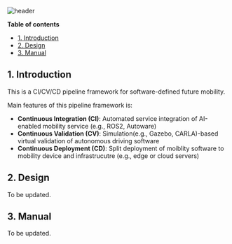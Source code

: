 ![header](https://capsule-render.vercel.app/api?type=waving&height=170&color=gradient&text=SDI%20CI/CV/CD%20Pipeline%20Framework&textBg=false&fontSize=40&fontColor=000000&descAlignY=50&fontAlignY=30)


**Table of contents**
- [1. Introduction](#1-introduction)
- [2. Design](#2-design)
- [3. Manual](#3-manual)


## 1. Introduction
This is a CI/CV/CD pipeline framework for software-defined future mobility.

Main features of this pipeline framework is:
* **Continuous Integration (CI)**: Automated service integration of AI-enabled mobility service (e.g., ROS2, Autoware)
* **Continuous Validation (CV)**: Simulation(e.g., Gazebo, CARLA)-based virtual validation of autonomous driving software
* **Continuous Deployment (CD)**: Split deployment of moiblity software to mobility device and infrastrucutre (e.g., edge or cloud servers)


## 2. Design

To be updated.

## 3. Manual

To be updated.